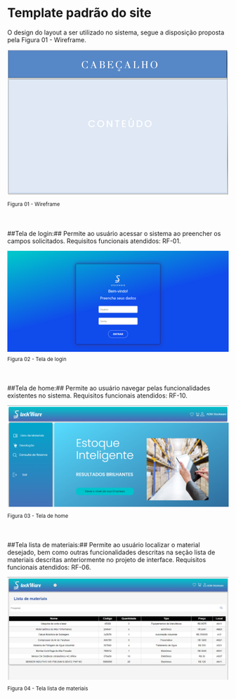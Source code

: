 # Template padrão do site 

 O design do layout a ser utilizado no sistema, segue  a disposição proposta pela Figura 01 - Wireframe.

 ![Exemplo de Wireframe](img/templatesw.png)<sub>  Figura 01 - Wireframe <sub>


<br>
<br>
##Tela de login:## Permite ao usuário acessar o sistema ao preencher os campos solicitados. Requisitos funcionais atendidos: RF-01.

![Exemplo de Wireframe](img/9-tela-login-proj.PNG) <sub> Figura 02 - Tela de login<sub>


<br>
<br>
##Tela de home:## Permite ao usuário navegar pelas funcionalidades existentes no sistema.  Requisitos funcionais atendidos: RF-10.

![Exemplo de Wireframe](img/8-tela-home-usuario-proj.PNG)<sub> Figura 03 - Tela de home <sub>


<br>
<br>
##Tela lista de materiais:## Permite ao usuário localizar o material desejado, bem como outras funcionalidades descritas na seção lista de materiais descritas anteriormente no projeto de interface. Requisitos funcionais atendidos: RF-06.

![Exemplo de Wireframe](img/7-lista-materiais-proj.PNG)<sub> Figura 04 - Tela lista de materiais <sub>

